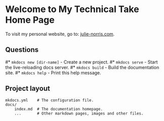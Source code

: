 # Welcome to My Technical Take Home Page

To visit my personal website, go to: [julie-norris.com](https://julie-norris.com).

## Questions

#* `mkdocs new [dir-name]` - Create a new project.
#* `mkdocs serve` - Start the live-reloading docs server.
#* `mkdocs build` - Build the documentation site.
#* `mkdocs help` - Print this help message.



## Project layout

    mkdocs.yml    # The configuration file.
    docs/
        index.md  # The documentation homepage.
        ...       # Other markdown pages, images and other files.
